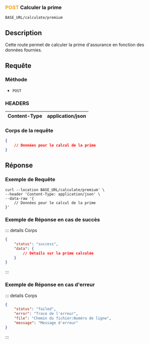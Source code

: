 ### <span style="color:orange">POST</span> Calculer la prime

````
BASE_URL/calculate/premium
````

## Description

Cette route permet de calculer la prime d'assurance en fonction des données fournies.

## Requête

### Méthode

- `POST`

### HEADERS

| Content-Type | application/json |
| ------------ | ----------------- |

### Corps de la requête

```json
{
    // Données pour le calcul de la prime
}
```

## Réponse

### Exemple de Requête

```curl
curl --location BASE_URL/calculate/premium' \
--header 'Content-Type: application/json' \
--data-raw '{
    // Données pour le calcul de la prime
}'
```

### Exemple de Réponse en cas de succès

::: details Corps  

```json
{
    "status": "success",
    "data": {
        // Détails sur la prime calculée
    }
}
```

:::

### Exemple de Réponse en cas d'erreur

::: details Corps  

```json
{
    "status": "failed",
    "error": "Trace de l'erreur",
    "file": "Chemin du fichier:Numéro de ligne",
    "message": "Message d'erreur"
}
```

:::
